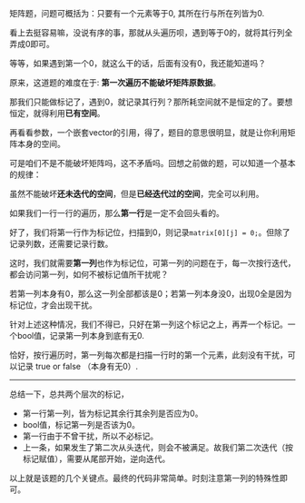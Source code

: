矩阵题，问题可概括为：只要有一个元素等于0, 其所在行与所在列皆为0.

看上去挺容易嘛，没说有序的事，那就从头遍历呗，遇到等于0的，就将其行列全弄成0即可。

等等，如果遇到第一个0，就这么干的话，后面有没有0，我还能知道吗？

原来，这道题的难度在于: **第一次遍历不能破坏矩阵原数据**。

那我们只能做标记了，遇到0，就记录其行列？那所耗空间就不是恒定的了。要想恒定，就得利用**已有空间**。

再看看参数，一个嵌套vector的引用，得了，题目的意思很明显，就是让你利用矩阵本身的空间。

可是咱们不是不能破坏矩阵吗，这不矛盾吗。回想之前做的题，可以知道一个基本的规律：

虽然不能破坏**还未迭代的空间**，但是**已经迭代过的空间**，完全可以利用。

如果我们一行一行的遍历，那么**第一行**是一定不会回头看的。

好了，我们将第一行作为标记位，扫描到0，则记录`matrix[0][j] = 0;`。但除了记录列数，还需要记录行数。

这时，我们就需要**第一列**也作为标记位，可第一列的问题在于，每一次按行迭代，都会访问第一列，如何不被标记值所干扰呢？

若第一列本身有0，那么这一列全部都该是0；若第一列本身没0，出现0全是因为标记位，才会出现干扰。

针对上述这种情况，我们不得已，只好在第一列这个标记之上，再弄一个标记。一个bool值，记录第一列本身到底有无0.

恰好，按行遍历时，第一列每次都是扫描一行时的第一个元素，此刻没有干扰，可以记录 true or false （本身有无0）.

-----

总结一下，总共两个层次的标记，

- 第一行第一列，皆为标记其余行其余列是否应为0。
- bool值，标记第一列是否该为0。
- 第一行由于不曾干扰，所以不必标记。
- 上一条，如果发生了第二次从头迭代，则会不被满足。故我们第二次迭代（按标记赋值），需要从尾部开始，逆向迭代。

以上就是该题的几个关键点。最终的代码非常简单。时刻注意第一列的特殊性即可。
